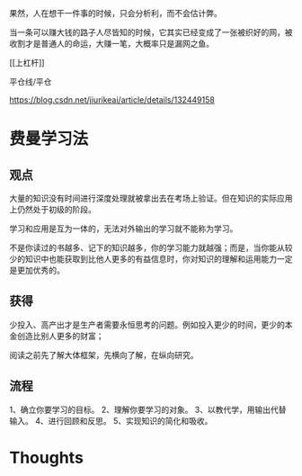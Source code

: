 果然，人在想干一件事的时候，只会分析利，而不会估计弊。

当一条可以赚大钱的路子人尽皆知的时候，它其实已经变成了一张被织好的网，被收割才是普通人的命运，大赚一笔，大概率只是漏网之鱼。

[[上杠杆]]

平仓线/平仓

https://blog.csdn.net/jiurikeai/article/details/132449158


# 费曼学习法
## 观点
大量的知识没有时间进行深度处理就被拿出去在考场上验证。但在知识的实际应用上仍然处于初级的阶段。

学习和应用是互为一体的，无法对外输出的学习就不能称为学习。

不是你读过的书越多、记下的知识越多，你的学习能力就越强；而是，当你能从较少的知识中也能获取到比他人更多的有益信息时，你对知识的理解和运用能力一定是更加优秀的。

## 获得
少投入、高产出才是生产者需要永恒思考的问题。例如投入更少的时间，更少的本金创造比别人更多的财富；

阅读之前先了解大体框架，先横向了解，在纵向研究。

## 流程
1、确立你要学习的目标。
2、理解你要学习的对象。
3、以教代学，用输出代替输入。
4、进行回顾和反思。
5、实现知识的简化和吸收。

# Thoughts
